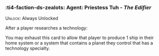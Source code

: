 ### :ti4-faction-ds-zealots: **Agent**: Priestess Tuh - _The Edifier_

<span style="font-variant:small-caps;">Unlock</span>: Always Unlocked

After a player researches a technology:

You may exhaust this card to allow that player to produce 1 ship in their home system or a system that contains a planet they control that has a technology specialty.
